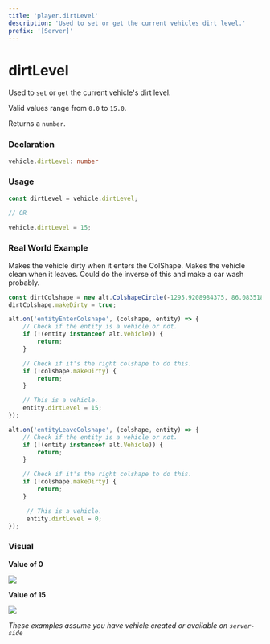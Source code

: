 ```yaml
---
title: 'player.dirtLevel'
description: 'Used to set or get the current vehicles dirt level.'
prefix: '[Server]'
---
```


# dirtLevel

Used to `set` or `get` the current vehicle's dirt level.

Valid values range from `0.0` to `15.0`.

Returns a `number`.

### Declaration

```typescript
vehicle.dirtLevel: number
```

### Usage

```js
const dirtLevel = vehicle.dirtLevel;

// OR

vehicle.dirtLevel = 15;
```

### Real World Example

Makes the vehicle dirty when it enters the ColShape. Makes the vehicle clean when it leaves. Could do the inverse of this and make a car wash probably.

```js
const dirtColshape = new alt.ColshapeCircle(-1295.9208984375, 86.0835189819336, 2);
dirtColshape.makeDirty = true;

alt.on('entityEnterColshape', (colshape, entity) => {
    // Check if the entity is a vehicle or not.
    if (!(entity instanceof alt.Vehicle)) {
        return;
    }

    // Check if it's the right colshape to do this.
    if (!colshape.makeDirty) {
        return;
    }

    // This is a vehicle.
    entity.dirtLevel = 15;
});

alt.on('entityLeaveColshape', (colshape, entity) => {
    // Check if the entity is a vehicle or not.
    if (!(entity instanceof alt.Vehicle)) {
        return;
    }

    // Check if it's the right colshape to do this.
    if (!colshape.makeDirty) {
        return;
    }

     // This is a vehicle.
     entity.dirtLevel = 0;
});
```

### Visual

**Value of 0**

![](https://i.imgur.com/69A9qUa.png)

**Value of 15**

![](https://i.imgur.com/55HMvym.png)

_These examples assume you have vehicle created or available on `server-side`_